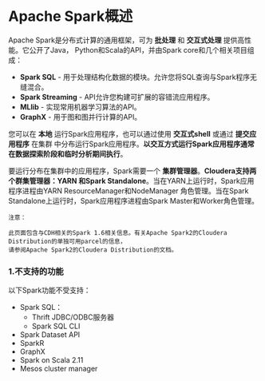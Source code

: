 Apache Spark概述
================================================================================
Apache Spark是分布式计算的通用框架，可为 **批处理** 和 **交互式处理** 提供高性能。它公开了Java，
Python和Scala的API，并由Spark core和几个相关项目组成：
+ **Spark SQL** - 用于处理结构化数据的模块。允许您将SQL查询与Spark程序无缝混合。
+ **Spark Streaming** - API允许您构建可扩展的容错流应用程序。
+ **MLlib** - 实现常用机器学习算法的API。
+ **GraphX** - 用于图和图并行计算的API。

您可以在 **本地** 运行Spark应用程序，也可以通过使用 **交互式shell** 或通过 **提交应用程序** 在集群
中分布运行Spark应用程序。**以交互方式运行Spark应用程序通常在数据探索阶段和临时分析期间执行**。

要运行分布在集群中的应用程序，Spark需要一个 **集群管理器**。**Cloudera支持两个群集管理器：YARN
和Spark Standalone**。当在YARN上运行时，Spark应用程序进程由YARN ResourceManager和NodeManager
角色管理。当在Spark Standalone上运行时，Spark应用程序进程由Spark Master和Worker角色管理。
```
注意：

此页面包含与CDH相关的Spark 1.6相关信息。有关Apache Spark2的Cloudera Distribution的单独可用parcel的信息，
请参阅Apache Spark2的Cloudera Distribution的文档。
```

### 1.不支持的功能
以下Spark功能不受支持：
+ Spark SQL：
  - Thrift JDBC/ODBC服务器
  - Spark SQL CLI
+ Spark Dataset API
+ SparkR
+ GraphX
+ Spark on Scala 2.11
+ Mesos cluster manager
